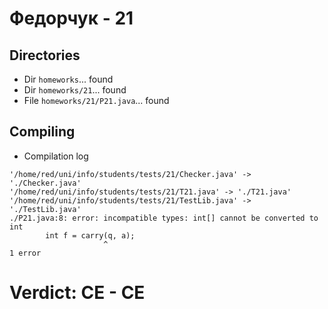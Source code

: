 # Федорчук - 21
## Directories
- Dir `homeworks`... found
- Dir `homeworks/21`... found
- File `homeworks/21/P21.java`... found
## Compiling
- Compilation log
```
'/home/red/uni/info/students/tests/21/Checker.java' -> './Checker.java'
'/home/red/uni/info/students/tests/21/T21.java' -> './T21.java'
'/home/red/uni/info/students/tests/21/TestLib.java' -> './TestLib.java'
./P21.java:8: error: incompatible types: int[] cannot be converted to int
        int f = carry(q, a);
                     ^
1 error

```
# Verdict: **CE** - CE
